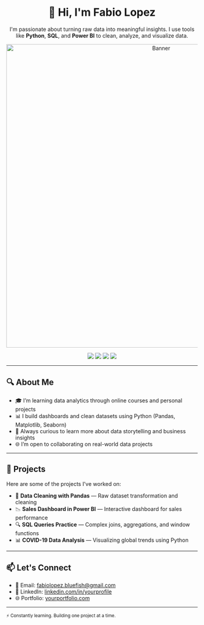 <h1 align="center">👋 Hi, I'm Fabio Lopez</h1>

<p align="center">
  I'm passionate about turning raw data into meaningful insights. I use tools like <strong>Python</strong>, <strong>SQL</strong>, and <strong>Power BI</strong> to clean, analyze, and visualize data.
</p>

<p align="center">
  <img src="[https://your-image-url.com/banner.png](https://www.canva.com/design/DAGukM2XEwQ/un1dnyyyOAjjb0_WSzi4Jg/view?utm_content=DAGukM2XEwQ&utm_campaign=designshare&utm_medium=link2&utm_source=uniquelinks&utlId=h43205acceb)" alt="Banner" width="800"/>
</p>

<p align="center">
  <img src="https://img.shields.io/badge/Python-3776AB?style=for-the-badge&logo=python&logoColor=white"/>
  <img src="https://img.shields.io/badge/SQL-025E8C?style=for-the-badge&logo=postgresql&logoColor=white"/>
  <img src="https://img.shields.io/badge/Power%20BI-F2C811?style=for-the-badge&logo=powerbi&logoColor=black"/>
  <img src="https://img.shields.io/badge/Excel-217346?style=for-the-badge&logo=microsoft-excel&logoColor=white"/>
</p>

---

## 🔍 About Me

- 🎓 I’m learning data analytics through online courses and personal projects  
- 📊 I build dashboards and clean datasets using Python (Pandas, Matplotlib, Seaborn)  
- 🧠 Always curious to learn more about data storytelling and business insights  
- 🌐 I’m open to collaborating on real-world data projects  

---

## 📁 Projects

Here are some of the projects I've worked on:

- 🧼 **Data Cleaning with Pandas** — Raw dataset transformation and cleaning  
- 📉 **Sales Dashboard in Power BI** — Interactive dashboard for sales performance  
- 🔍 **SQL Queries Practice** — Complex joins, aggregations, and window functions  
- 📊 **COVID-19 Data Analysis** — Visualizing global trends using Python

---

## 📫 Let's Connect

- 📧 Email: fabiolopez.bluefish@gmail.com 
- 💼 LinkedIn: [linkedin.com/in/yourprofile](https://linkedin.com/in/fabiolopezt)  
- 🌐 Portfolio: [yourportfolio.com](https://fabiolopezportfolio.xyz)

---

<sub>⚡ Constantly learning. Building one project at a time.</sub>
